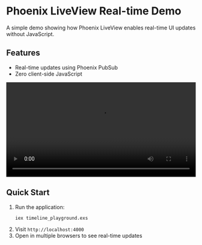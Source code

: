 # Phoenix LiveView Real-time Demo

A simple demo showing how Phoenix LiveView enables real-time UI updates without JavaScript.

## Features

- Real-time updates using Phoenix PubSub
- Zero client-side JavaScript

<video src="https://github.com/ThaddeusJiang/live_view_playground/raw/main/timeline_playground.mp4" controls width="100%">
  Your browser does not support the video tag.
</video>

## Quick Start

1. Run the application:
   ```bash
   iex timeline_playground.exs
   ```
2. Visit `http://localhost:4000`
3. Open in multiple browsers to see real-time updates
